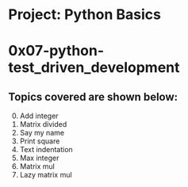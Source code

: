 # Project: Python Basics

# 0x07-python-test_driven_development

## Topics covered are shown below:

0. Add integer
1. Matrix divided
2. Say my name
3. Print square
4. Text indentation
5. Max integer
6. Matrix mul
7. Lazy matrix mul
